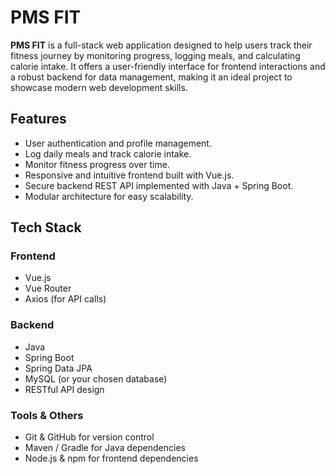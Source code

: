 # PMS FIT

**PMS FIT** is a full-stack web application designed to help users track their fitness journey by monitoring progress, logging meals, and calculating calorie intake. It offers a user-friendly interface for frontend interactions and a robust backend for data management, making it an ideal project to showcase modern web development skills.


## Features
- User authentication and profile management.
- Log daily meals and track calorie intake.
- Monitor fitness progress over time.
- Responsive and intuitive frontend built with Vue.js.
- Secure backend REST API implemented with Java + Spring Boot.
- Modular architecture for easy scalability.

## Tech Stack
### Frontend
- Vue.js  
- Vue Router  
- Axios (for API calls)  

### Backend
- Java  
- Spring Boot  
- Spring Data JPA  
- MySQL (or your chosen database)  
- RESTful API design  

### Tools & Others
- Git & GitHub for version control  
- Maven / Gradle for Java dependencies  
- Node.js & npm for frontend dependencies  
